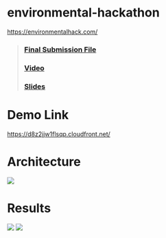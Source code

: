 # environmental-hackathon
https://environmentalhack.com/

> ### [Final Submission File](final_submission/submission.txt)
> ### [Video](https://www.youtube.com/watch?v=CY4-QuQNhxo&amp;feature=youtu.be)
> ### [Slides](https://docs.google.com/presentation/d/1Qvy8_xniuiOyBV1pXJushagHXjqmz9sy5S_nMROaBqY/edit?usp=sharing)

# Demo Link
https://d8z2jjw1flsqp.cloudfront.net/

# Architecture
<img src='./python_code/architecture.png'/>

# Results
<img src='./python_code/dynamic_images.gif'/>
<img src='./python_code/dynamic_images2.gif'/>



